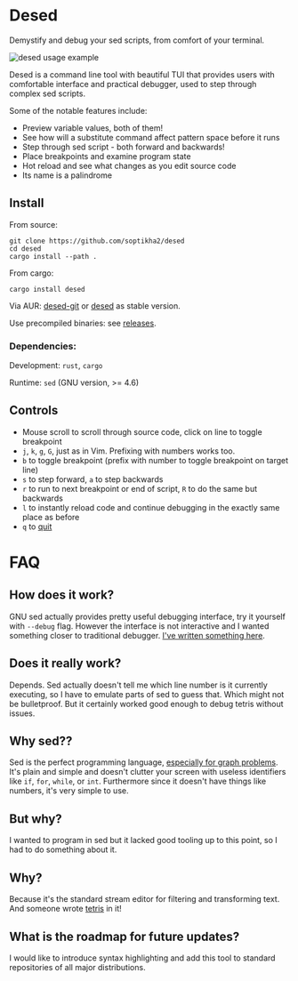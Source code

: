 # Desed
Demystify and debug your sed scripts, from comfort of your terminal.

![desed usage example](img/desed.gif)

Desed is a command line tool with beautiful TUI that provides users with comfortable interface and practical debugger, used to step through complex sed scripts.

Some of the notable features include:

- Preview variable values, both of them!
- See how will a substitute command affect pattern space before it runs
- Step through sed script - both forward and backwards!
- Place breakpoints and examine program state
- Hot reload and see what changes as you edit source code
- Its name is a palindrome

## Install

From source:
```
git clone https://github.com/soptikha2/desed
cd desed
cargo install --path .
```

From cargo:
```
cargo install desed
```

Via AUR: [desed-git](https://aur.archlinux.org/packages/desed-git/) or [desed](https://aur.archlinux.org/packages/desed/) as stable version.

Use precompiled binaries: see [releases](https://github.com/SoptikHa2/desed/releases).

### Dependencies:

Development: `rust`, `cargo`

Runtime: `sed` (GNU version, >= 4.6)

## Controls

- Mouse scroll to scroll through source code, click on line to toggle breakpoint
- `j`, `k`, `g`, `G`, just as in Vim. Prefixing with numbers works too.
- `b` to toggle breakpoint (prefix with number to toggle breakpoint on target line)
- `s` to step forward, `a` to step backwards
- `r` to run to next breakpoint or end of script, `R` to do the same but backwards
- `l` to instantly reload code and continue debugging in the exactly same place as before
- `q` to [quit](https://github.com/hakluke/how-to-exit-vim)

# FAQ

## How does it work?
GNU sed actually provides pretty useful debugging interface, try it yourself with `--debug` flag. However the interface is not interactive and I wanted something closer to traditional debugger. [I've written something here](https://soptik.tech/articles/building-desed-the-sed-debugger.html).

## Does it really work?
Depends. Sed actually doesn't tell me which line number is it currently executing, so I have to emulate parts of sed to guess that. Which might not be bulletproof. But it certainly worked good enough to debug tetris without issues.

## Why sed??

Sed is the perfect programming language, [especially for graph problems](https://tildes.net/~comp/b2k/programming_challenge_find_path_from_city_a_to_city_b_with_least_traffic_controls_inbetween#comment-2run). It's plain and simple and doesn't clutter your screen with useless identifiers like `if`, `for`, `while`, or `int`. Furthermore since it doesn't have things like numbers, it's very simple to use.

## But why?

I wanted to program in sed but it lacked good tooling up to this point, so I had to do something about it.

## Why?

Because it's the standard stream editor for filtering and transforming text. And someone wrote [tetris](https://github.com/uuner/sedtris) in it!

## What is the roadmap for future updates?

I would like to introduce syntax highlighting and add this tool to standard repositories of all major distributions.
